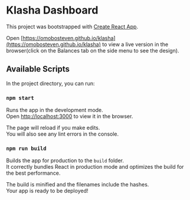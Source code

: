 # Klasha Dashboard

This project was bootstrapped with [Create React App](https://github.com/facebook/create-react-app).

Open [https://omobosteven.github.io/klasha](https://omobosteven.github.io/klasha) to view a live version in the browser(click on the Balances tab on the side menu to see the design).

## Available Scripts

In the project directory, you can run:

### `npm start`

Runs the app in the development mode.\
Open [http://localhost:3000](http://localhost:3000) to view it in the browser.

The page will reload if you make edits.\
You will also see any lint errors in the console.

### `npm run build`

Builds the app for production to the `build` folder.\
It correctly bundles React in production mode and optimizes the build for the best performance.

The build is minified and the filenames include the hashes.\
Your app is ready to be deployed!
